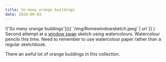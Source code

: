 ```yaml
---
title: So many orange buildings
date: 2020-09-03
---
```


!['So many orange buildings']({{ '/img/Romewindowsketch.jpeg' | url }} )
<br>
Second attempt at a [window swap](https://window-swap.com/) sketch using
watercolours. Watercolour pencils this time. Need to remember to use watercolour
paper rather than a regular sketchbook.

There an awful lot of orange buildings in this collection.
